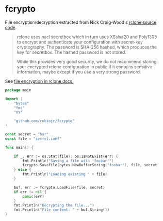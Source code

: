 # fcrypto

File encryption/decryption extracted from Nick Craig-Wood's [rclone source code](https://github.com/ncw/rclone).

> rclone uses nacl secretbox which in turn uses XSalsa20 and Poly1305 to encrypt and authenticate your configuration with secret-key cryptography. The password is SHA-256 hashed, which produces the key for secretbox. The hashed password is not stored.
>
> While this provides very good security, we do not recommend storing your encrypted rclone configuration in public if it contains sensitive information, maybe except if you use a very strong password.

See [file encryption in rclone docs.](https://github.com/ncw/rclone/blob/976a020a2f4814ab32686bd47870ddb45699950a/docs/content/docs.md)

```go
package main

import (
	"bytes"
	"fmt"
	"os"

	"github.com/rubiojr/fcrypto"
)

const secret = "bar"
const file = "secret.conf"

func main() {

	if _, err := os.Stat(file); os.IsNotExist(err) {
		fmt.Println("Saving a file with 'foobar'")
		fcrypto.SaveFile(bytes.NewBufferString("foobar"), file, secret)
	} else {
		fmt.Println("Loading existing " + file)
	}

	buf, err := fcrypto.LoadFile(file, secret)
	if err != nil {
		panic(err)
	}
	fmt.Println("Decrypting the file...")
	fmt.Println("File content: " + buf.String())
}
```